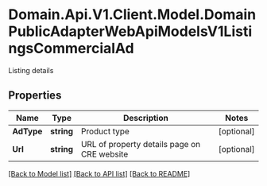 # Domain.Api.V1.Client.Model.DomainPublicAdapterWebApiModelsV1ListingsCommercialAd
Listing details
## Properties

Name | Type | Description | Notes
------------ | ------------- | ------------- | -------------
**AdType** | **string** | Product type | [optional] 
**Url** | **string** | URL of property details page on CRE website | [optional] 

[[Back to Model list]](../README.md#documentation-for-models) [[Back to API list]](../README.md#documentation-for-api-endpoints) [[Back to README]](../README.md)

